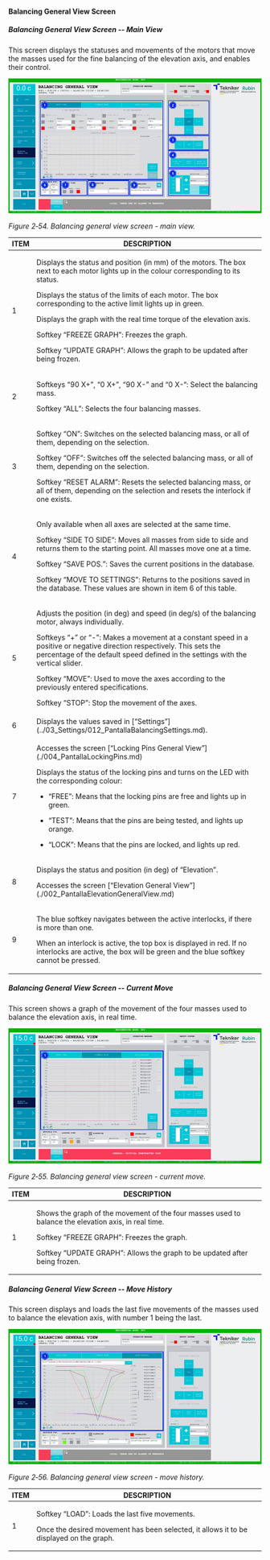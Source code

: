 #### Balancing General View Screen

##### Balancing General View Screen -- Main View

This screen displays the statuses and movements of the motors that move the masses used for the fine balancing of the elevation axis, and enables their control.

![](../Resources/media/image70.png)

*Figure 2‑54. Balancing general view screen - main view.*

<table>
<colgroup>
<col style="width: 13<col style="width: 86</colgroup>
<thead>
<tr class="header">
<th>ITEM</th>
<th>DESCRIPTION</th>
</tr>
</thead>
<tbody>
<tr class="odd">
<td>1</td>
<td><p>Displays the status and position (in mm) of the motors. The box next to each motor lights up in the colour
corresponding to its status.</p>
<p>Displays the status of the limits of each motor. The box corresponding to the active limit lights up in
green.</p>
<p>Displays the graph with the real time torque of the elevation axis.</p>
<p>Softkey “FREEZE GRAPH”: Freezes the graph.</p>
<p>Softkey “UPDATE GRAPH”: Allows the graph to be updated after being frozen.</p></td>
</tr>
<tr class="even">
<td>2</td>
<td><p>Softkeys “90 X+”, “0 X+”, “90 X-” and “0 X-“: Select the balancing mass.</p>
<p>Softkey “ALL”: Selects the four balancing masses.</p></td>
</tr>
<tr class="odd">
<td>3</td>
<td><p>Softkey “ON”: Switches on the selected balancing mass, or all of them, depending on the selection.</p>
<p>Softkey “OFF”: Switches off the selected balancing mass, or all of them, depending on the selection.</p>
<p>Softkey “RESET ALARM”: Resets the selected balancing mass, or all of them, depending on the selection and
resets the interlock if one exists.</p></td>
</tr>
<tr class="even">
<td>4</td>
<td><p>Only available when all axes are selected at the same time.</p>
<p>Softkey “SIDE TO SIDE”: Moves all masses from side to side and returns them to the starting point. All masses
move one at a time.</p>
<p>Softkey “SAVE POS.”: Saves the current positions in the database.</p>
<p>Softkey “MOVE TO SETTINGS”: Returns to the positions saved in the database. These values are shown
in item 6 of this table.</p></td>
</tr>
<tr class="odd">
<td>5</td>
<td><p>Adjusts the position (in deg) and speed (in deg/s) of the balancing motor, always
individually.</p>
<p>Softkeys “+” or “-”: Makes a movement at a constant speed in a positive or negative direction
respectively. This sets the percentage of the default speed defined in the settings with the
vertical slider.</p>
<p>Softkey “MOVE”: Used to move the axes according to the previously entered specifications.</p>
<p>Softkey “STOP”: Stop the movement of the axes.</p></td>
</tr>
<tr class="even">
<td>6</td>
<td>Displays the values saved in [“Settings”](../03_Settings/012_PantallaBalancingSettings.md).</td>
</tr>
<tr class="odd">
<td>7</td>
<td><p>Accesses the screen [“Locking Pins General View”](./004_PantallaLockingPins.md)</p>
<p>Displays the status of the locking pins and turns on the LED with the corresponding colour:</p>
<ul>
<li><p>“FREE”: Means that the locking pins are free and lights up in green.</p></li>
<li><p>“TEST”: Means that the pins are being tested, and lights up orange.</p></li>
<li><p>“LOCK”: Means that the pins are locked, and lights up red.</p></li>
</ul></td>
</tr>
<tr class="even">
<td>8</td>
<td><p>Displays the status and position (in deg) of “Elevation”.</p>
<p>Accesses the screen [“Elevation General View”](./002_PantallaElevationGeneralView.md)</p></td>
</tr>
<tr class="odd">
<td>9</td>
<td><p>The blue softkey navigates between the active interlocks, if there is more than one.</p>
<p>When an interlock is active, the top box is displayed in red. If no interlocks are active, the
box will be green and the blue softkey cannot be pressed.</p></td>
</tr>
</tbody>
</table>

##### Balancing General View Screen -- Current Move

This screen shows a graph of the movement of the four masses used to balance the elevation axis, in real time.

![](../Resources/media/image71.png)

*Figure 2‑55. Balancing general view screen - current move.*

<table>
<colgroup>
<col style="width: 13<col style="width: 86</colgroup>
<thead>
<tr class="header">
<th>ITEM</th>
<th>DESCRIPTION</th>
</tr>
</thead>
<tbody>
<tr class="odd">
<td>1</td>
<td><p>Shows the graph of the movement of the four masses used to balance the elevation axis, in real
time.</p>
<p>Softkey “FREEZE GRAPH”: Freezes the graph.</p>
<p>Softkey “UPDATE GRAPH”: Allows the graph to be updated after being frozen.</p></td>
</tr>
</tbody>
</table>

##### Balancing General View Screen -- Move History

This screen displays and loads the last five movements of the masses used to balance the elevation axis, with number 1 being the last.

![](../Resources/media/image72.png)

*Figure 2‑56. Balancing general view screen - move history.*

<table>
<colgroup>
<col style="width: 13<col style="width: 86</colgroup>
<thead>
<tr class="header">
<th>ITEM</th>
<th>DESCRIPTION</th>
</tr>
</thead>
<tbody>
<tr class="odd">
<td>1</td>
<td><p>Softkey “LOAD”: Loads the last five movements.</p>
<p>Once the desired movement has been selected, it allows it to be displayed on the graph.</p></td>
</tr>
</tbody>
</table>

